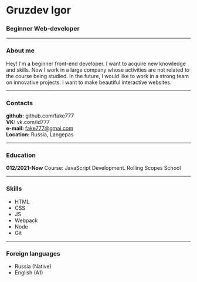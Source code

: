 # Gruzdev Igor
### Beginner Web-developer

---

### About me
Hey! I'm a beginner front-end developer. I want to acquire new knowledge and skills. Now I work in a large company whose activities are not related to the course being studied. In the future, I would like to work in a strong team on innovative projects. I want to make beautiful interactive websites.

---

### Contacts
**github:** github.com/fake777<br>
**VK:** vk.com/id777<br>
**e-mail:** fake777@gmai.com<br>
**Location:** Russia, Langepas<br>

---

### Education
**012/2021-Now** Course: JavaScript Development. Rolling Scopes School

---

### Skills
- HTML
- CSS
- JS
- Webpack
- Node
- Git

---

### Foreign languages
- Russia (Native)
- English (A1)
